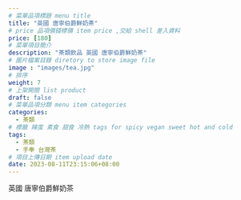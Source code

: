 ```yaml
---
# 菜單品項標題 menu title 
title: "英國 唐寧伯爵鮮奶茶"
# price 品項價錢標價 item price ,交給 shell 差入資料
price: [180] 
# 菜單項目簡介 
description: "茶類飲品 英國 唐寧伯爵鮮奶茶"
# 圖片檔案目錄 diretory to store image file
image : "images/tea.jpg"
# 排序
weight: 7 
# 上架開關 list product 
draft: false
# 菜單品項分類 menu item categories 
categories:
  - 茶類
# 標籤 辣度 素食 甜食 冷熱 tags for spicy vegan sweet hot and cold 
tags:
  - 茶類
  - 手奉 台灣茶
# 項目上傳日期 item upload date 
date: 2023-08-11T23:15:06+08:00
---
```


 英國 唐寧伯爵鮮奶茶
